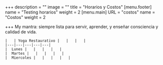 +++
description = ""
image = ""
title = "Horarios y Costos"
[menu.footer]
name = "Testing horarios"
weight = 2
[menu.main]
URL = "costos"
name = "Costos"
weight = 2

+++
My mantra: siempre lista para servir, aprender, y enseñar consciencia y calidad de vida.

    |   | Yoga Restaurativo |   |   |   |
    |---|---|---|---|---|
    |  Lunes |   |   |   |   |
    |  Martes |   |   |   |   |
    |  Miercoles |   |   |   |   |